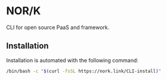 # NOR/K
CLI for open source PaaS and framework.

## Installation
Installation is automated with the following command:

```bash
/bin/bash -c "$(curl -fsSL https://nork.link/CLI-install)"
```

